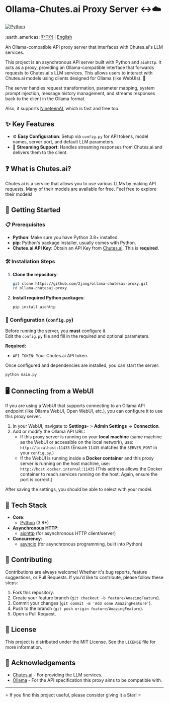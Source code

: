 # Ollama-Chutes.ai Proxy Server ↔️☁️

[![Python](https://img.shields.io/badge/Python-3.8+-3776AB?style=for-the-badge&logo=python&logoColor=white)]([https://www.python.org/](https://www.python.org/))

<p>:earth_americas: <a href="https://github.com/2jang/ollama-chutesai-proxy/blob/main/README-ko.md">한국어</a> | <a href="https://github.com/2jang/ollama-chutesai-proxy">English</a></p>

An Ollama-compatible API proxy server that interfaces with Chutes.ai's LLM services.  

This project is an asynchronous API server built with Python and `aiohttp`. It acts as a proxy, providing an Ollama-compatible interface that forwards requests to Chutes.ai's LLM services.
This allows users to interact with Chutes.ai models using clients designed for Ollama (like WebUIs). 🚀

The server handles request transformation, parameter mapping, system prompt injection, message history management, and streams responses back to the client in the Ollama format.

Also, it supports [NineteenAI](https://app.sn19.ai/app), which is fast and free too.

## ✨ Key Features

- ⚙️ **Easy Configuration**: Setup via `config.py` for API tokens, model names, server port, and default LLM parameters.
- 💨 **Streaming Support**: Handles streaming responses from Chutes.ai and delivers them to the client.

## ❓ What is Chutes.ai?

Chutes.ai is a service that allows you to use various LLMs by making API requests. Many of their models are available for free. Feel free to explore their models!

## 🚀 Getting Started

### 📋 Prerequisites

-   **Python**: Make sure you have Python 3.8+ installed.
-   **pip**: Python's package installer, usually comes with Python.
-   **Chutes.ai API Key**: Obtain an API Key from [Chutes.ai](https://chutes.ai/app/api). This is **required**.

### 🛠️ Installation Steps

1.  **Clone the repository**:
    ```bash
    git clone https://github.com/2jang/ollama-chutesai-proxy.git
    cd ollama-chutesai-proxy
    ```

2.  **Install required Python packages**:
    ```bash
    pip install aiohttp
    ```

### 🔑 Configuration (`config.py`)

Before running the server, you **must** configure it.  
Edit the `config.py` file and fill in the required and optional parameters.

**Required:**
* `API_TOKEN`: Your Chutes.ai API token.

Once configured and dependencies are installed, you can start the server:

```bash
python main.py
```

## 🖥️ Connecting from a WebUI

If you are using a WebUI that supports connecting to an Ollama API endpoint (like Ollama WebUI, Open WebUI, etc.), you can configure it to use this proxy server.

1.  In your WebUI, navigate to **Settings**- > **Admin Settings** -> **Connection**.
2.  Add or modify the Ollama API URL:
    * If this proxy server is running on your **local machine** (same machine as the WebUI or accessible on the local network), use:
      `http://localhost:11435`
      (Ensure `11435` matches the `SERVER_PORT` in your `config.py`.)
    * If the WebUI is running inside a **Docker container** and this proxy server is running on the host machine, use:
      `http://host.docker.internal:11435`
      (This address allows the Docker container to reach services running on the host. Again, ensure the port is correct.)

After saving the settings, you should be able to select with your model.

## 🧩 Tech Stack

-   **Core**:
    -   [Python](https://www.python.org/) (3.8+)
-   **Asynchronous HTTP**:
    -   [aiohttp](https://docs.aiohttp.org/en/stable/) (for asynchronous HTTP client/server)
-   **Concurrency**:
    -   [asyncio](https://docs.python.org/3/library/asyncio.html) (for asynchronous programming, built into Python)

## 🤝 Contributing

Contributions are always welcome! Whether it's bug reports, feature suggestions, or Pull Requests. If you'd like to contribute, please follow these steps:

1.  Fork this repository.
2.  Create your feature branch (`git checkout -b feature/AmazingFeature`).
3.  Commit your changes (`git commit -m 'Add some AmazingFeature'`).
4.  Push to the branch (`git push origin feature/AmazingFeature`).
5.  Open a Pull Request.

## 📝 License

This project is distributed under the MIT License. See the `LICENSE` file for more information.

## 🙏 Acknowledgements

* [Chutes.ai](https://chutes.ai/) - For providing the LLM services.
* [Ollama](https://ollama.com/) - For the API specification this proxy aims to be compatible with.

---

⭐ If you find this project useful, please consider giving it a Star! ⭐

